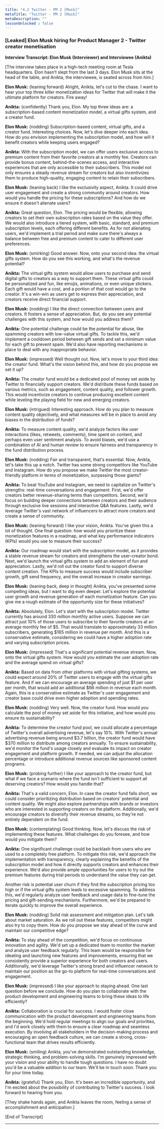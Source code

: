 ```yaml
---
title: "4.2 Twitter - PM 2 [Musk]"
metaTitle: "Twitter - PM 2 [Musk]"
metaDescription: ""
lessonUnlocked : false
---
```




### [Leaked] Elon Musk hiring for Product Manager 2 - Twitter creator monetisation

**Interview Transcript: Elon Musk (Interviewer) and Interviewee (Anikta)**

[The interview takes place in a high-tech meeting room at Tesla headquarters. Elon hasn’t slept from the last 3 days. Elon Musk sits at the head of the table, and Anikta, the interviewee, is seated across from him.]

**Elon Musk:** (leaning forward) Alright, Anikta, let's cut to the chase. I want to hear your top three killer monetization ideas for Twitter that will make it the ultimate platform for creators. Fire away!

**Anikta:** (confidently) Thank you, Elon. My top three ideas are: a subscription-based content monetization model, a virtual gifts system, and a creator fund.

**Elon Musk:** (nodding) Subscription-based content, virtual gifts, and a creator fund. Interesting choices. Now, let's dive deeper into each idea. How do you envision implementing the subscription model, and how will it benefit creators while keeping users engaged?

**Anikta:** With the subscription model, we can offer users exclusive access to premium content from their favorite creators at a monthly fee. Creators can provide bonus content, behind-the-scenes access, and interactive experiences that are only accessible to their subscribers. This model not only ensures a steady revenue stream for creators but also incentivizes them to produce high-quality, engaging content to retain their subscribers.

**Elon Musk:** (leaning back) I like the exclusivity aspect, Anikta. It could drive user engagement and create a strong community around creators. How would you handle the pricing for these subscriptions? And how do we ensure it doesn't alienate users?

**Anikta:** Great question, Elon. The pricing would be flexible, allowing creators to set their own subscription rates based on the value they offer. We would also introduce a tiered system, with basic, standard, and premium subscription levels, each offering different benefits. As for not alienating users, we'd implement a trial period and make sure there's always a balance between free and premium content to cater to different user preferences.

**Elon Musk:** (smirking) Good answer. Now, onto your second idea: the virtual gifts system. How do you see this working, and what's the revenue potential?

**Anikta:** The virtual gifts system would allow users to purchase and send digital gifts to creators as a way to support them. These virtual gifts could be personalized and fun, like emojis, animations, or even unique stickers. Each gift would have a cost, and a portion of that cost would go to the creator. It's a win-win as users get to express their appreciation, and creators receive direct financial support.

**Elon Musk:** (nodding) I like the direct connection between users and creators. It fosters a sense of appreciation. But, do you see any potential challenges with this system, and how would you address them?

**Anikta:** One potential challenge could be the potential for abuse, like spamming creators with low-value virtual gifts. To tackle this, we'd implement a cooldown period between gift sends and set a minimum value for each gift to prevent spam. We'd also have reporting mechanisms in place to deal with any inappropriate behavior.

**Elon Musk:** (impressed) Well thought out. Now, let's move to your third idea: the creator fund. What's the vision behind this, and how do you propose we set it up?

**Anikta:** The creator fund would be a dedicated pool of money set aside by Twitter to financially support creators. We'd distribute these funds based on various metrics, such as engagement, content quality, and follower growth. This would incentivize creators to continue producing excellent content while leveling the playing field for new and emerging creators.

**Elon Musk:** (intrigued) Interesting approach. How do you plan to measure content quality objectively, and what measures will be in place to avoid any biases in the distribution of funds?

**Anikta:** To measure content quality, we'd analyze factors like user interactions (likes, retweets, comments), time spent on content, and perhaps even user sentiment analysis. To avoid biases, we'd use a combination of AI and human review to ensure fairness and transparency in the fund distribution process.

**Elon Musk:** (nodding) Fair and transparent, that's essential. Now, Anikta, let's take this up a notch. Twitter has some strong competitors like YouTube and Instagram. How do you propose we make Twitter the most creator-friendly platform in terms of monetization, surpassing those giants?

**Anikta:** To beat YouTube and Instagram, we need to capitalize on Twitter's strengths: real-time conversations and engagement. First, we'd offer creators better revenue-sharing terms than competitors. Second, we'd focus on building deeper connections between creators and their audience through exclusive live sessions and interactive Q&A features. Lastly, we'd leverage Twitter's vast network of influencers to attract more creators and create a sense of community.

**Elon Musk:** (leaning forward) I like your vision, Anikta. You've given this a lot of thought. One final question: how would you prioritize these monetization features in a roadmap, and what key performance indicators (KPIs) would you use to measure their success?

**Anikta:** Our roadmap would start with the subscription model, as it provides a stable revenue stream for creators and strengthens the user-creator bond. Next, we'd launch the virtual gifts system to add an element of fun and appreciation. Lastly, we'd roll out the creator fund to support diverse content creation. The KPIs to measure success would include subscriber growth, gift send frequency, and the overall increase in creator earnings.

**Elon Musk:** (leaning back, deep in thought) Anikta, you've presented some compelling ideas, but I want to dig even deeper. Let's explore the potential user growth and revenue generation of each monetization feature. Can you give me a rough estimate of the opportunity size for these initiatives?

**Anikta:** Absolutely, Elon. Let's start with the subscription model. Twitter currently has around 330 million monthly active users. Suppose we can attract just 10% of those users to subscribe to their favorite creators at an average monthly fee of $5. That would translate to approximately 33 million subscribers, generating $165 million in revenue per month. And this is a conservative estimate, considering we could have a higher adoption rate and varying subscription prices.

**Elon Musk:** (impressed) That's a significant potential revenue stream. Now, onto the virtual gifts system. How would you estimate the user adoption rate and the average spend on virtual gifts?

**Anikta:** Based on data from other platforms with virtual gifting systems, we could expect around 20% of Twitter users to engage with the virtual gifts feature. And if we can encourage an average spending of just $1 per user per month, that would add an additional $66 million in revenue each month. Again, this is a conservative estimate as Twitter's user engagement and creator base could drive even higher adoption and spending rates.

**Elon Musk:** (nodding) Very well. Now, the creator fund. How would you calculate the pool of money set aside for this initiative, and how would you ensure its sustainability?

**Anikta:** To determine the creator fund pool, we could allocate a percentage of Twitter's overall advertising revenue, let's say 10%. With Twitter's annual advertising revenue being around $3.7 billion, the creator fund would have $370 million to distribute among creators annually. To ensure sustainability, we'd monitor the fund's usage closely and evaluate its impact on creator engagement and platform growth. If needed, we can adjust the allocation percentage or introduce additional revenue sources like sponsored content programs.

**Elon Musk:** (probing further) I like your approach to the creator fund, but what if we face a scenario where the fund isn't sufficient to support all deserving creators? How would you handle that?

**Anikta:** That's a valid concern, Elon. In case the creator fund falls short, we could consider prioritizing distribution based on creators' potential and content quality. We might also explore partnerships with brands or investors who are interested in supporting creators on the platform. Additionally, we'd encourage creators to diversify their revenue streams, so they're not entirely dependent on the fund.

**Elon Musk:** (contemplating) Good thinking. Now, let's discuss the risk of implementing these features. What challenges do you foresee, and how would you mitigate them?

**Anikta:** One significant challenge could be backlash from users who are used to a completely free platform. To mitigate this risk, we'd approach the implementation with transparency, clearly explaining the benefits of the subscription model and how it directly supports creators and enhances their experience. We'd also provide ample opportunities for users to try out the premium features during trial periods to understand the value they can get.

Another risk is potential user churn if they find the subscription pricing too high or if the virtual gifts system leads to excessive spamming. To address this, we'd regularly analyze user feedback and usage data to fine-tune the pricing and gift-sending mechanisms. Furthermore, we'd be prepared to iterate quickly to improve the overall experience.

**Elon Musk:** (nodding) Solid risk assessment and mitigation plan. Let's talk about market saturation. As we roll out these features, competitors might also try to copy them. How do you propose we stay ahead of the curve and maintain our competitive edge?

**Anikta:** To stay ahead of the competition, we'd focus on continuous innovation and agility. We'd set up a dedicated team to monitor the market and analyze user feedback regularly. This team would be responsible for ideating and launching new features and improvements, ensuring that we consistently provide a superior experience for both creators and users. Additionally, we'd leverage Twitter's strong brand and influencer network to maintain our position as the go-to platform for real-time conversations and engagement.

**Elon Musk:** (impressed) I like your approach to staying ahead. One last question before we conclude. How do you plan to collaborate with the product development and engineering teams to bring these ideas to life efficiently?

**Anikta:** Collaboration is crucial for success. I would foster close communication with the product development and engineering teams from the beginning. We'd hold regular meetings to align our goals and priorities, and I'd work closely with them to ensure a clear roadmap and seamless execution. By involving all stakeholders in the decision-making process and encouraging an open feedback culture, we can create a strong, cross-functional team that drives results efficiently.

**Elon Musk:** (smiling) Anikta, you've demonstrated outstanding knowledge, strategic thinking, and problem-solving skills. I'm genuinely impressed with your vision and your ability to handle tough questions. I have no doubt you'd be a valuable addition to our team. We'll be in touch soon. Thank you for your time today.

**Anikta:** (grateful) Thank you, Elon. It's been an incredible opportunity, and I'm excited about the possibility of contributing to Twitter's success. I look forward to hearing from you.

[They shake hands again, and Anikta leaves the room, feeling a sense of accomplishment and anticipation.]

[End of Transcript]

---